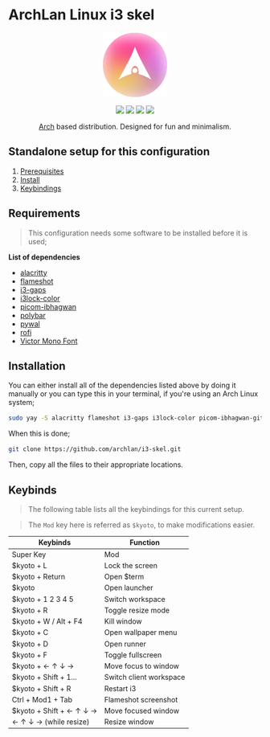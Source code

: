# ArchLan Linux i3 skel

<p align="center">
<a href="https://archlan.github.io"><img src="https://raw.githubusercontent.com/archlan/assets/main/img/logo/128x128_logo.svg" height="128" width="128" alt="ArchLan"></a>
</p>


<p align="center">
  <img src="https://img.shields.io/badge/Released%3F-No-pink?style=flat-circle">
  <img src="https://img.shields.io/github/downloads/archlan/releases/total?style=social">
  <img src="https://img.shields.io/github/stars/archlan/iso?style=flat-circle&color=pink">
  <img src="https://img.shields.io/github/issues/archlan/iso?color=purple&style=flat-circle">
</p>

<p align="center">
<a href="https://www.archlinux.org">Arch</a> based distribution. Designed for fun and minimalism.
</p>

## Standalone setup for this configuration

1. [Prerequisites](#requirements)
2. [Install](#installation)
3. [Keybindings](#keybinds)

## Requirements
> This configuration needs some software to be installed before it is used;

**List of dependencies**
* [alacritty](https://github.com/alacritty/alacritty)
* [flameshot](https://github.com/flameshot-org/flameshot)
* [i3-gaps](https://github.com/Airblader/i3)
* [i3lock-color](https://github.com/Raymo111/i3lock-color)
* [picom-ibhagwan](https://github.com/ibhagwan/picom)
* [polybar](https://github.com/polybar/polybar)
* [pywal](https://github.com/dylanaraps/pywal)
* [rofi](https://github.com/davatorium/rofi)
* [Victor Mono Font](https://rubjo.github.io/victor-mono/)

## Installation

You can either install all of the dependencies listed above by doing it manually or you can type this in your terminal, if you're using an Arch Linux system;
```bash
sudo yay -S alacritty flameshot i3-gaps i3lock-color picom-ibhagwan-git polybar pywal rofi font-victor-mono
```

When this is done;
```bash
git clone https://github.com/archlan/i3-skel.git
```

Then, copy all the files to their appropriate locations.

## Keybinds
> The following table lists all the keybindings for this current setup.

> The `Mod` key here is referred as `$kyoto`, to make modifications easier.

| Keybinds                | Function                |
| ----------------------- | ----------------------- |
| Super Key               | Mod                     |
| $kyoto + L              | Lock the screen         |
| $kyoto + Return         | Open $term              |
| $kyoto                  | Open launcher           |
| $kyoto + 1 2 3 4 5      | Switch workspace        |
| $kyoto + R              | Toggle resize mode      |
| $kyoto + W / Alt + F4   | Kill window             |
| $kyoto + C              | Open wallpaper menu     |
| $kyoto + D              | Open runner             |
| $kyoto + F              | Toggle fullscreen       |
| $kyoto + ← ↑ ↓ →        | Move focus to window    |
| $kyoto + Shift + 1...   | Switch client workspace |
| $kyoto + Shift + R      | Restart i3              |
| Ctrl + Mod1 + Tab       | Flameshot screenshot    |
| $kyoto + Shift + ← ↑ ↓ →| Move focused window     |
| ← ↑ ↓ → (while resize)  | Resize window           |
